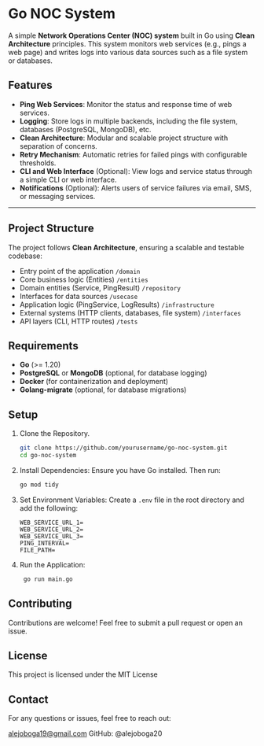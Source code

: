 # Go NOC System

A simple **Network Operations Center (NOC) system** built in Go using **Clean Architecture** principles. This system monitors web services (e.g., pings a web page) and writes logs into various data sources such as a file system or databases.

## Features

- **Ping Web Services**: Monitor the status and response time of web services.
- **Logging**: Store logs in multiple backends, including the file system, databases (PostgreSQL, MongoDB), etc.
- **Clean Architecture**: Modular and scalable project structure with separation of concerns.
- **Retry Mechanism**: Automatic retries for failed pings with configurable thresholds.
- **CLI and Web Interface** (Optional): View logs and service status through a simple CLI or web interface.
- **Notifications** (Optional): Alerts users of service failures via email, SMS, or messaging services.

---

## Project Structure

The project follows **Clean Architecture**, ensuring a scalable and testable codebase:

- Entry point of the application `/domain`
- Core business logic (Entities) `/entities`
- Domain entities (Service, PingResult) `/repository`
- Interfaces for data sources `/usecase`
- Application logic (PingService, LogResults) `/infrastructure`
- External systems (HTTP clients, databases, file system) `/interfaces`
- API layers (CLI, HTTP routes) `/tests`

## Requirements

- **Go** (>= 1.20)
- **PostgreSQL** or **MongoDB** (optional, for database logging)
- **Docker** (for containerization and deployment)
- **Golang-migrate** (optional, for database migrations)

## Setup

1. Clone the Repository.
   ```bash
   git clone https://github.com/yourusername/go-noc-system.git
   cd go-noc-system
   ```
2. Install Dependencies: Ensure you have Go installed. Then run:
   ```bash
   go mod tidy
   ```
3. Set Environment Variables: Create a `.env` file in the root directory and add the following:
   ```env
   WEB_SERVICE_URL_1=
   WEB_SERVICE_URL_2=
   WEB_SERVICE_URL_3=
   PING_INTERVAL=
   FILE_PATH=
   ```
4. Run the Application:
   ```bash
    go run main.go
   ```

## Contributing

Contributions are welcome! Feel free to submit a pull request or open an issue.

## License

This project is licensed under the MIT License

## Contact

For any questions or issues, feel free to reach out:

alejoboga19@gmail.com
GitHub: @alejoboga20
